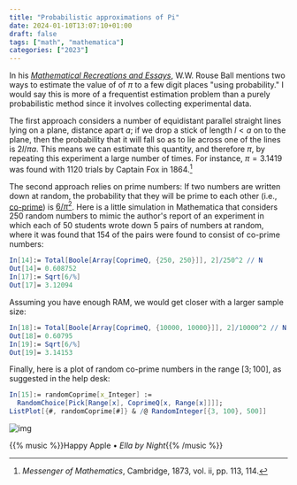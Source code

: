 ```yaml
---
title: "Probabilistic approximations of Pi"
date: 2024-01-10T13:07:10+01:00
draft: false
tags: ["math", "mathematica"]
categories: ["2023"]
---
```


In his [_Mathematical Recreations and Essays_](https://www.gutenberg.org/ebooks/26839), W.W. Rouse Ball mentions two ways to estimate the value of of $\pi$ to a few digit places "using probability." I would say this is more of a frequentist estimation problem than a purely probabilistic method since it involves collecting experimental data.

The first approach considers a number of equidistant parallel straight lines lying on a plane, distance apart $a$; if we drop a stick of length $l < a$ on to the plane, then the probability that it will fall so as to lie across one of the lines is $2l / \pi a$. This means we can estimate this quantity, and therefore $\pi$, by repeating this experiment a large number of times. For instance, $\pi = 3.1419$ was found with 1120 trials by Captain Fox in 1864.[^1]

The second approach relies on prime numbers: If two numbers are written down at random, the probability that they will be prime to each other (i.e., [co-prime](https://en.wikipedia.org/wiki/Coprime_integers)) is [$6/\pi^2$](https://math.stackexchange.com/questions/64498/probability-that-two-random-numbers-are-coprime-is-frac6-pi2). Here is a little simulation in Mathematica that considers 250 random numbers to mimic the author's report of an experiment in which each of 50 students wrote down 5 pairs of numbers at random, where it was found that 154 of the pairs were found to consist of co-prime numbers:

```mathematica
In[14]:= Total[Boole[Array[CoprimeQ, {250, 250}]], 2]/250^2 // N
Out[14]= 0.608752
In[17]:= Sqrt[6/%]
Out[17]= 3.12094
```

Assuming you have enough RAM, we would get closer with a larger sample size:

```mathematica
In[18]:= Total[Boole[Array[CoprimeQ, {10000, 10000}]], 2]/10000^2 // N
Out[18]= 0.60795
In[19]:= Sqrt[6/%]
Out[19]= 3.14153
```

Finally, here is a plot of random co-prime numbers in the range $[3;100]$, as suggested in the help desk:

```mathematica
In[15]:= randomCoprime[x_Integer] :=
  RandomChoice[Pick[Range[x], CoprimeQ[x, Range[x]]]];
ListPlot[{#, randomCoprime[#]} & /@ RandomInteger[{3, 100}, 500]]
```

![img](/img/coprime-random.png)

{{% music %}}Happy Apple • _Ella by Night_{{% /music %}}

[^1]: _Messenger of Mathematics_, Cambridge, 1873, vol. ii, pp. 113, 114.
